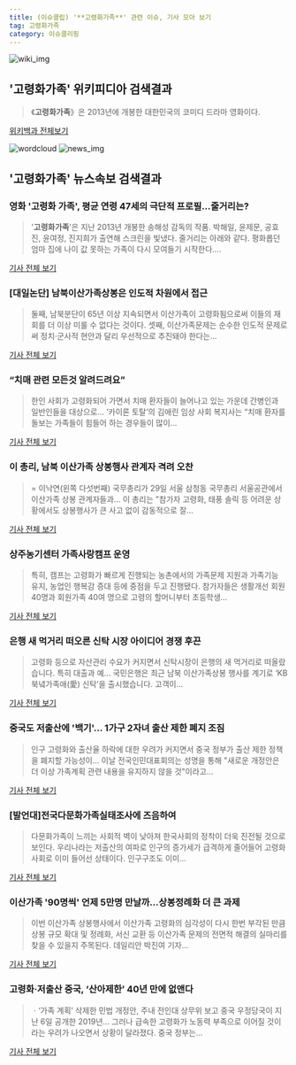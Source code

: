 ```yaml
---
title: (이슈클립) '**고령화가족**' 관련 이슈, 기사 모아 보기
tag: 고령화가족
category: 이슈클리핑
---
```

![wiki_img](https://user-images.githubusercontent.com/42597476/44503234-41136a80-a6d0-11e8-9071-6fc6418eafe4.png)
## **'**고령화가족**'** 위키피디아 검색결과
>《**고령화가족**》은 2013년에 개봉한 대한민국의 코미디 드라마 영화이다.

<a href="https://ko.wikipedia.org/wiki/고령화가족" target="_blank">위키백과 전체보기</a>

![wordcloud](https://s3.ap-northeast-2.amazonaws.com/lyrics101-wordcloud/2018-08-30-1535591827.png)
![news_img](https://user-images.githubusercontent.com/42597476/44507050-1206f400-a6e4-11e8-8d98-7ffbfebb353f.png)
## **'**고령화가족**'** 뉴스속보 검색결과
### 영화 '고령화 가족', 평균 연령 47세의 극단적 프로필…줄거리는?

>'**고령화가족**'은 지난 2013년 개봉한 송해성 감독의 작품. 박해일, 윤제문, 공효진, 윤여정, 진지희가 출연해 스크린을 빛냈다. 줄거리는 아래와 같다. 평화롭던 엄마 집에 나이 값 못하는 가족이 다시 모여들기 시작한다....

<a href="http://www.topstarnews.net/news/articleView.html?idxno=473570" target="_blank">기사 전체 보기</a>

### [대일논단] 남북이산가족상봉은 인도적 차원에서 접근

>둘째, 남북분단이 65년 이상 지속되면서 이산가족이 고령화됨으로써 이들의 재회를 더 이상 미룰 수 없다는 것이다. 셋째, 이산가족문제는 순수한 인도적 문제로써 정치·군사적 현안과 달리 우선적으로 추진돼야 한다는...

<a href="http://www.daejonilbo.com/news/newsitem.asp?pk_no=1332424" target="_blank">기사 전체 보기</a>

### “치매 관련 모든것 알려드려요”

>한인 사회가 고령화되어 가면서 치매 환자들이 늘어나고 있는 가운데 간병인과 일반인들을 대상으로... ‘카이론 토탈’의 김애린 임상 사회 복지사는 “치매 환자를 돌보는 가족들이 힘들어 하는 경우들이 많이...

<a href="http://www.koreatimes.com/article/1199708" target="_blank">기사 전체 보기</a>

### 이 총리, 남북 이산가족 상봉행사 관계자 격려 오찬

>= 이낙연(왼쪽 다섯번째) 국무총리가 29일 서울 삼청동 국무총리 서울공관에서 이산가족 상봉 관계자들과... 이 총리는 "참가자 고령화, 태풍 솔릭 등 어려운 상황에서도 상봉행사가 큰 사고 없이 감동적으로 잘...

<a href="http://www.newsis.com/view/?id=NISX20180829_0000403873&cID=10301&pID=10300" target="_blank">기사 전체 보기</a>

### 상주농기센터 가족사랑캠프 운영

>특히, 캠프는 고령화가 빠르게 진행되는 농촌에서의 가족문제 지원과 가족기능 유지, 농업인 행복감 증대 등에 중점을 두고 진행됐다. 참가자들은 생활개선 회원 40명과 회원가족 40여 명으로 고령의 할머니부터 초등학생...

<a href="http://www.kbmaeil.com/news/articleView.html?idxno=453732" target="_blank">기사 전체 보기</a>

### 은행 새 먹거리 떠오른 신탁 시장 아이디어 경쟁 후끈

>고령화 등으로 자산관리 수요가 커지면서 신탁시장이 은행의 새 먹거리로 떠올랐습니다. 특히 대출과 예... 국민은행은 최근 남북 이산가족상봉 행사를 계기로 ‘KB 북녘가족애(愛) 신탁’을 출시했습니다. 고객이...

<a href="http://www.sentv.co.kr/news/view/544365" target="_blank">기사 전체 보기</a>

### 중국도 저출산에 '백기'… 1가구 2자녀 출산 제한 폐지 조짐

>인구 고령화와 출산율 하락에 대한 우려가 커지면서 중국 정부가 출산 제한 정책을 폐지할 가능성이... 이날 전국인민대표회의는 성명을 통해 "새로운 개정안은 더 이상 가족계획 관련 내용을 유지하지 않을 것"이라고...

<a href="http://www.asiatime.co.kr/news/articleView.html?idxno=196494" target="_blank">기사 전체 보기</a>

### [발언대]전국다문화가족실태조사에 즈음하여

>다문화가족이 느끼는 사회적 벽이 낮아져 한국사회의 정착이 더욱 진전될 것으로 보인다. 우리나라는 저출산의 여파로 인구의 증가세가 급격하게 줄어들어 고령화 사회로 이미 들어선 상태이다. 인구구조도 이미...

<a href="http://www.idomin.com/?mod=news&act=articleView&idxno=574628" target="_blank">기사 전체 보기</a>

### 이산가족 '90명씩' 언제 5만명 만날까…상봉정례화 더 큰 과제

>이번 이산가족 상봉행사에서 이산가족 고령화의 심각성이 다시 한번 부각된 만큼 상봉 규모 확대 및 정례화, 서신 교환 등 이산가족 문제의 전면적 해결의 실마리를 찾을 수 있을지 주목된다. 데일리안 박진여 기자...

<a href="http://www.dailian.co.kr/news/view/735245/?sc=naver" target="_blank">기사 전체 보기</a>

### 고령화·저출산 중국, ‘산아제한’ 40년 만에 없앤다

>ㆍ‘가족 계획’ 삭제한 민법 개정안, 주내 전인대 상무위 보고 중국 우정당국이 지난 6일 공개한 2019년... 그러나 급속한 고령화가 노동력 부족으로 이어질 것이라는 우려가 나오면서 상황이 달라졌다. 중국 정부는...

<a href="http://news.khan.co.kr/kh_news/khan_art_view.html?artid=201808282146005&code=970204" target="_blank">기사 전체 보기</a>


